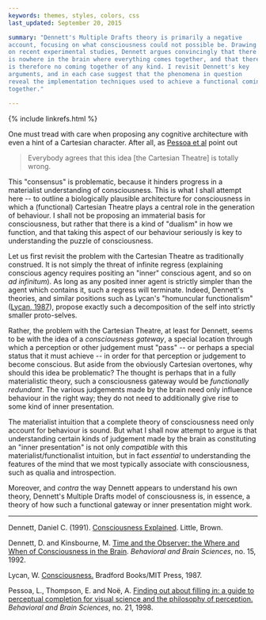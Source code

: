 ```yaml
---
keywords: themes, styles, colors, css
last_updated: September 20, 2015

summary: "Dennett's Multiple Drafts theory is primarily a negative
account, focusing on what consciousness could not possible be. Drawing
on recent experimental studies, Dennett argues convincingly that there
is nowhere in the brain where everything comes together, and that there
is therefore no coming together of any kind. I revisit Dennett's key
arguments, and in each case suggest that the phenomena in question
reveal the implementation techniques used to achieve a functional coming
together."

---
```


{% include linkrefs.html %}

One must tread with care when proposing any cognitive architecture with
even a hint of a Cartesian character. After all, as
[Pessoa et al](#pessoa98) point out

> Everybody agrees that this idea [the Cartesian Theatre] is totally wrong.

This "consensus" is problematic, because it hinders progress in a
materialist understanding of consciousness. This is what I shall attempt
here -- to outline a biologically plausible architecture for
consciousness in which a (functional) Cartesian Theatre plays a central
role in the generation of behaviour. I shall not be proposing an
immaterial basis for consciousness, but rather that there is a kind of
"dualism" in how we function, and that taking this aspect of our
behaviour seriously is key to understanding the puzzle of consciousness.

Let us first revisit the problem with the Cartesian Theatre as
traditionally construed. It is not simply the threat of infinite regress
(explaining conscious agency requires positing an "inner" conscious
agent, and so on _ad infinitum_). As long as any posited inner agent is
strictly simpler than the agent which contains it, such a regress will
terminate. Indeed, Dennett's theories, and similar positions such as
Lycan's "homuncular functionalism" ([Lycan, 1987]()), propose exactly
such a decomposition of the self into strictly smaller proto-selves.

Rather, the problem with the Cartesian Theatre, at least for Dennett,
seems to be with the idea of a _consciousness gateway_, a special
location through which a perception or other judgement must "pass" -- or
perhaps a special status that it must achieve -- in order for that
perception or judgement to become conscious. But aside from the
obviously Cartesian overtones, why should this idea be problematic? The
thought is perhaps that in a fully materialistic theory, such a
consciousness gateway would be _functionally redundant_. The various
judgements made by the brain need only influence behaviour in the right
way; they do not need to additionally give rise to some kind of inner
presentation.

The materialist intuition that a complete theory of consciousness need
only account for behaviour is sound. But what I shall now attempt to
argue is that understanding certain kinds of judgement made by the brain
as constituting an "inner presentation" is not only _compatible_ with
this materialist/functionalist intuition, but in fact _essential_ to
understanding the features of the mind that we most typically associate
with consciousness, such as qualia and introspection.

Moreover, and _contra_ the way Dennett appears to understand his own
theory, Dennett's Multiple Drafts model of consciousness is, in essence,
a theory of how such a functional gateway or inner presentation might
work.

- - -

<a name="dennett91a"></a>Dennett, Daniel C. (1991).
[Consciousness Explained](). Little, Brown.

<a name="dennett92"></a>Dennett, D. and Kinsbourne, M.
[Time and the Observer: the Where and When of Consciousness in the Brain]().
_Behavioral and Brain Sciences_, no. 15, 1992.

<a name="lycan87"></a>Lycan, W. [Consciousness.]() Bradford Books/MIT
Press, 1987.

<a name="pessoa98"></a>Pessoa, L., Thompson, E. and Noë, A.
[Finding out about filling in: a guide to perceptual completion for visual science and the philosophy of perception.]()
_Behavioral and Brain Sciences_, no. 21, 1998.
